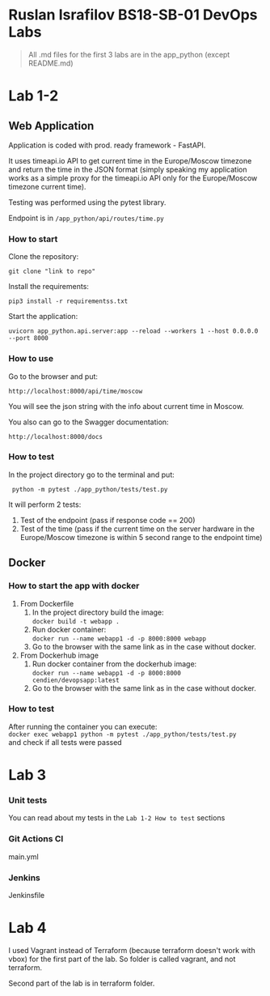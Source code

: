 # Ruslan Israfilov BS18-SB-01 DevOps Labs

> All .md files for the first 3 labs are in the app_python (except README.md)

# Lab 1-2
## Web Application
Application is coded with prod. ready framework - FastAPI.

It uses timeapi.io API to get current time in the 
Europe/Moscow timezone and return the time in the JSON format (simply speaking my application works as a simple proxy
for the timeapi.io API only for the Europe/Moscow timezone current time).

Testing was performed using the pytest library.

Endpoint is in `/app_python/api/routes/time.py`

### How to start
Clone the repository:

`git clone "link to repo"`

Install the requirements:

`pip3 install -r requirementss.txt`

Start the application:

`uvicorn app_python.api.server:app --reload --workers 1 --host 0.0.0.0 --port 8000`

### How to use
Go to the browser and put:

`http://localhost:8000/api/time/moscow`

You will see the json string with the info about current time in Moscow.

You also can go to the Swagger documentation:

`http://localhost:8000/docs`

### How to test
In the project directory go to the terminal and put:

` python -m pytest ./app_python/tests/test.py`

It will perform 2 tests:
1. Test of the endpoint (pass if response code == 200)
2. Test of the time (pass if the current time on the server hardware in the Europe/Moscow
timezone is within 5 second range to the endpoint time)

## Docker

### How to start the app with docker

1. From Dockerfile
   1. In the project directory build the image: \
   `docker build -t webapp .`
   2. Run docker container: \
   `docker run --name webapp1 -d -p 8000:8000 webapp`
   3. Go to the browser with the same link as in the case without docker.
2. From Dockerhub image
   1. Run docker container from the dockerhub image: \
   `docker run --name webapp1 -d -p 8000:8000 cendien/devopsapp:latest`
   2. Go to the browser with the same link as in the case without docker.

### How to test

After running the container you can execute: \
`docker exec webapp1 python -m pytest ./app_python/tests/test.py` \
and check if all tests were passed

# Lab 3
### Unit tests
You can read about my tests in the `Lab 1-2 How to test` sections

### Git Actions CI
main.yml 

### Jenkins
Jenkinsfile

# Lab 4

I used Vagrant instead of Terraform (because terraform doesn't work with vbox) for the first part of the lab.
So folder is called vagrant, and not terraform.

Second part of the lab is in terraform folder.